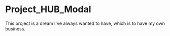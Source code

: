 # Project_HUB_Modal
This project is a dream I've always wanted to have, which is to have my own business.

